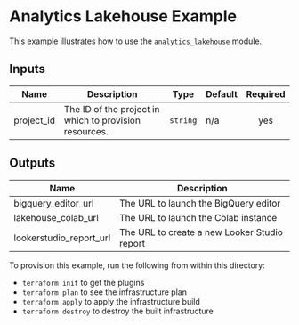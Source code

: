 # Analytics Lakehouse Example

This example illustrates how to use the `analytics_lakehouse` module.

<!-- BEGINNING OF PRE-COMMIT-TERRAFORM DOCS HOOK -->
## Inputs

| Name | Description | Type | Default | Required |
|------|-------------|------|---------|:--------:|
| project\_id | The ID of the project in which to provision resources. | `string` | n/a | yes |

## Outputs

| Name | Description |
|------|-------------|
| bigquery\_editor\_url | The URL to launch the BigQuery editor |
| lakehouse\_colab\_url | The URL to launch the Colab instance |
| lookerstudio\_report\_url | The URL to create a new Looker Studio report |

<!-- END OF PRE-COMMIT-TERRAFORM DOCS HOOK -->

To provision this example, run the following from within this directory:
- `terraform init` to get the plugins
- `terraform plan` to see the infrastructure plan
- `terraform apply` to apply the infrastructure build
- `terraform destroy` to destroy the built infrastructure
